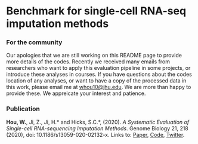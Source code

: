 # Benchmark for single-cell RNA-seq imputation methods

### For the community
Our apologies that we are still working on this README page to provide more details of the codes. Recently we received many emails from researchers who want to apply
this evaluation pipeline in some projects, or introduce these analyses in courses. If you have questions about the codes location of any analyses, or want to 
have a copy of the processed data in this work, please email me at whou10@jhu.edu.  We are more than happy to provide these. We appreicate your interest and patience.

### Publication

**Hou, W.**, Ji, Z., Ji, H.\* and Hicks, S.C.\*, (2020). *A Systematic Evaluation of Single-cell RNA-sequencing Imputation Methods*. 
Genome Biology 21, 218 (2020), doi: 10.1186/s13059-020-02132-x.  Links to: [Paper](https://genomebiology.biomedcentral.com/articles/10.1186/s13059-020-02132-x), 
[Code](https://github.com/Winnie09/imputationBenchmark), [Twitter](https://twitter.com/GenomeBiology/status/1298976169484681219).
